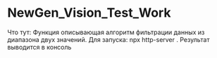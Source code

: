 # NewGen_Vision_Test_Work
Что тут: Функция описывающая алгоритм фильтрации данных из диапазона двух значений.
Для запуска: npx http-server .
Результат выводится в консоль
